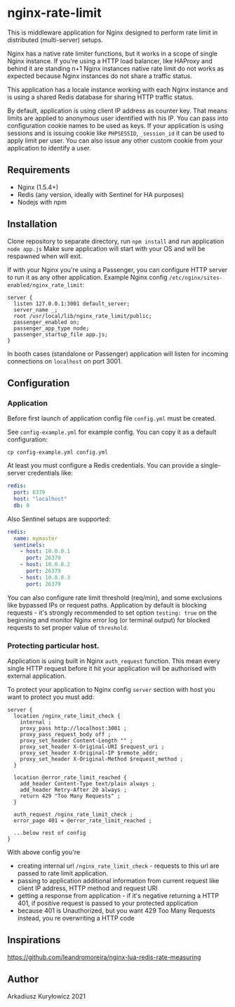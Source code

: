 # nginx-rate-limit

This is middleware application for Nginx designed to perform rate limit in distributed (multi-server) setups.

Nginx has a native rate limiter functions, but it works in a scope of single Nginx instance. If you're using a HTTP load
balancer, like HAProxy and behind it are standing n+1 Nginx instances native rate limit do not works as expected because
Nginx instances do not share a traffic status.

This application has a locale instance working with each Nginx instance and is using a shared Redis database for sharing
HTTP traffic status.

By default, application is using client IP address as counter key. That means limits are applied to anonymous user
identified with his IP. You can pass into configuration cookie names to be used as keys. If your application is using
sessions and is issuing cookie like `PHPSESSID`,  `_session_id` it can be used to apply limit per user. You can also
issue any other custom cookie from your application to identify a user.

## Requirements

- Nginx (1.5.4+)
- Redis (any version, ideally with Sentinel for HA purposes)
- Nodejs with npm

## Installation

Clone repository to separate directory, run `npm install` and run application `node app.js`
Make sure application will start with your OS and will be respawned when will exit.

If with your Nginx you're using a Passenger, you can configure HTTP server to run it as any other application. Example
Nginx config `/etc/nginx/sites-enabled/nginx_rate_limit`:

```
server {
  listen 127.0.0.1:3001 default_server;
  server_name _;
  root /usr/local/lib/nginx_rate_limit/public;
  passenger_enabled on;
  passenger_app_type node;
  passenger_startup_file app.js;
}
```

In booth cases (standalone or Passenger) application will listen for incoming connections on `localhost` on port 3001.

## Configuration

### Application

Before first launch of application config file `config.yml` must be created.

See `config-example.yml` for example config. You can copy it as a default configuration:

```shell
cp config-example.yml config.yml
```

At least you must configure a Redis credentials. You can provide a single-server credentials like:

```yaml
redis:
  port: 6379
  host: "localhost"
  db: 0
```

Also Sentinel setups are supported:

```yaml
redis:
  name: mymaster
  sentinels:
    - host: 10.0.0.1
      port: 26379
    - host: 10.0.0.2
      port: 26379
    - host: 10.0.0.3
      port: 26379
```

You can also configure rate limit threshold (req/min), and some exclusions like bypassed IPs or request paths.
Application by default is blocking requests - it's strongly recommended to set option `testing: true` on the beginning
and monitor Nginx error log (or terminal output) for blocked requests to set proper value of `threshold`.

### Protecting particular host.

Application is using built in Nginx `auth_request` function. This mean every single HTTP request before it hit your
application will be authorised with external application.

To protect your application to Nginx config `server` section with host you want to protect you must add:

```
server {
  location /nginx_rate_limit_check {
    internal ;
    proxy_pass http://localhost:3001 ;
    proxy_pass_request_body off ;
    proxy_set_header Content-Length "" ;
    proxy_set_header X-Original-URI $request_uri ;
    proxy_set_header X-Original-IP $remote_addr;
    proxy_set_header X-Original-Method $request_method ;
  }

  location @error_rate_limit_reached {
    add_header Content-Type text/plain always ;
    add_header Retry-After 20 always ;
    return 429 "Too Many Requests" ;
  }
  
  auth_request /nginx_rate_limit_check ;
  error_page 401 = @error_rate_limit_reached ;
  
  ...below rest of config
}
```

With above config you're

- creating internal url `/nginx_rate_limit_check` - requests to this url are passed to rate limit application.
- passing to application additional information from current request like client IP address, HTTP method and request URI
- getting a response from application - if it's negative returning a HTTP 401, if positive request is passed to your
  protected application
- because 401 is Unauthorized, but you want 429 Too Many Requests instead, you re overwriting a HTTP code

## Inspirations

https://github.com/leandromoreira/nginx-lua-redis-rate-measuring

## Author

Arkadiusz Kuryłowicz 2021
